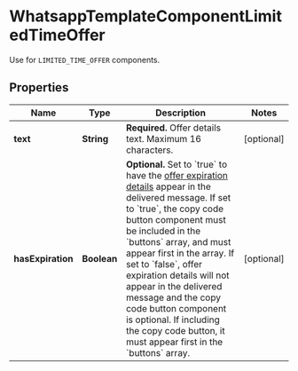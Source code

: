 

# WhatsappTemplateComponentLimitedTimeOffer

Use for `LIMITED_TIME_OFFER` components.

## Properties

| Name | Type | Description | Notes |
|------------ | ------------- | ------------- | -------------|
|**text** | **String** | **Required.** Offer details text. Maximum 16 characters. |  [optional] |
|**hasExpiration** | **Boolean** | **Optional.** Set to &#x60;true&#x60; to have the [offer expiration details](https://developers.facebook.com/docs/whatsapp/business-management-api/message-templates/limited-time-offer-templates#offer-expiration-details) appear in the delivered message. If set to &#x60;true&#x60;, the copy code button component must be included in the &#x60;buttons&#x60; array, and must appear first in the array. If set to &#x60;false&#x60;, offer expiration details will not appear in the delivered message and the copy code button component is optional. If including the copy code button, it must appear first in the &#x60;buttons&#x60; array. |  [optional] |



